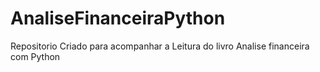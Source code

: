 # AnaliseFinanceiraPython
Repositorio Criado para acompanhar a Leitura do livro Analise financeira com Python
